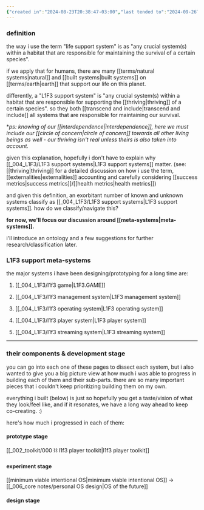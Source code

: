 ```yaml
---
{"created in":"2024-08-23T20:38:47-03:00","last tended to":"2024-09-26T15:20:48-03:00","tags":["l1f3","project","🌿"],"dg-publish":true,"relevancescore":97,"notestage":["🌿"],"permalink":"/004-l1-f3/l1-f3-support-systems/","dgPassFrontmatter":true,"created":"2024-08-23T20:38:47.282-03:00","updated":"2024-09-26T15:20:49.253-03:00"}
---
```


### definition

the way i use the term "life support system" is as "any crucial system(s) within a habitat that are responsible for maintaining the survival of a certain species".

if we apply that for humans, there are many [[terms/natural systems\|natural]] and [[built systems\|built systems]] on [[terms/earth\|earth]] that support our life on this planet.

differently, a "L1F3 support system" is "any crucial system(s) within a habitat that are responsible for supporting the [[thriving\|thriving]] of a certain species". so they both [[transcend and include\|transcend and include]] all systems that are responsible for maintaining our survival.

\**ps: knowing of our [[interdependence\|interdependence]], here we must include our [[circle of concern\|circle of concern]] towards all other living beings as well - our thriving isn't real unless theirs is also taken into account.*

given this explanation, hopefully i don't have to explain why [[_004_L1F3/L1F3 support systems\|L1F3 support systems]] matter. (see: [[thriving\|thriving]] for a detailed discussion on how i use the term, [[externalities\|externalities]] accounting and carefully considering [[success metrics\|success metrics]]/[[health metrics\|health metrics]])

and given this definition, an exorbitant number of known and unknown systems classify as [[_004_L1F3/L1F3 support systems\|L1F3 support systems]]. how do we classify/navigate this?

**for now, we'll focus our discussion around [[meta-systems\|meta-systems]].**

i'll introduce an ontology and a few suggestions for further research/classification later.

### L1F3 support meta-systems

the major systems i have been designing/prototyping for a long time are:

1) [[_004_L1F3/l1f3 game\|L1F3.GAME]]

2) [[_004_L1F3/l1f3 management system\|L1F3 management system]]

3) [[_004_L1F3/l1f3 operating system\|L1F3 operating system]]

4) [[_004_L1F3/l1f3 player system\|L1F3 player system]]

5) [[_004_L1F3/l1f3 streaming system\|L1F3 streaming system]]


---
### their components & development stage

you can go into each one of these pages to dissect each system, but i also wanted to give you a big picture view at how much i was able to progress in building each of them and their sub-parts. there are so many important pieces that i couldn't keep prioritizing building them on my own.

everything i built (below) is just so hopefully you get a taste/vision of what they look/feel like, and if it resonates, we have a long way ahead to keep co-creating. :)

here's how much i progressed in each of them:

#### prototype stage

[[_002_toolkit/000 ⛓ l1f3 player toolkit\|l1f3 player toolkit]]

#### experiment stage

[[minimum viable intentional OS\|minimum viable intentional OS]] -> [[_006_core notes/personal OS design\|OS of the future]]

#### design stage


